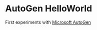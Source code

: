 # AutoGen HelloWorld
First experiments with [Microsoft AutoGen](https://microsoft.github.io/autogen/stable/user-guide/agentchat-user-guide/tutorial/models.html)


